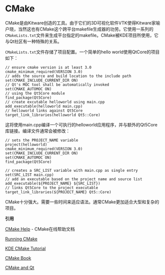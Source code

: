 # CMake

CMake是由Kitware创造的工具。由于它们的3D可视化软件VTK使得Kitware家喻户晓，当然这也有CMake这个跨平台makefile生成器的功劳。它使用一系列的```CMakeLists.txt```文件来生成平台指定的makefile。CMake被KDE项目所使用，它与Qt社区有一种特殊的关系。

```CMakeLists.txt```文件存储了项目配置。一个简单的hello world使用QtCore的项目如下：

```
// ensure cmake version is at least 3.0
cmake_minimum_required(VERSION 3.0)
// adds the source and build location to the include path
set(CMAKE_INCLUDE_CURRENT_DIR ON)
// Qt's MOC tool shall be automatically invoked
set(CMAKE_AUTOMOC ON)
// using the Qt5Core module
find_package(Qt5Core)
// create excutable helloworld using main.cpp
add_executable(helloworld main.cpp)
// helloworld links against Qt5Core
target_link_libraries(helloworld Qt5::Core)
```

这将使用main.cpp编译一个可执行的helloworld应用程序，并与额外的Qt5Core库链接。编译文件通常会被修改：

```
// sets the PROJECT_NAME variable
project(helloworld)
cmake_minimum_required(VERSION 3.0)
set(CMAKE_INCLUDE_CURRENT_DIR ON)
set(CMAKE_AUTOMOC ON)
find_package(Qt5Core)

// creates a SRC_LIST variable with main.cpp as single entry
set(SRC_LIST main.cpp)
// add an executable based on the project name and source list
add_executable(${PROJECT_NAME} ${SRC_LIST})
// links Qt5Core to the project executable
target_link_libraries(${PROJECT_NAME} Qt5::Core)
```

CMake十分强大。需要一些时间来适应语法。通常CMake更加适合大型和复杂的项目。

**引用**

[CMake Help](http://www.cmake.org/documentation/) - CMake在线帮助文档

[Running CMake](http://www.cmake.org/runningcmake/)

[KDE CMake Tutorial](https://techbase.kde.org/Development/Tutorials/CMake)

[CMake Book](http://www.kitware.com/products/books/CMakeBook.html)

[CMake and Qt](http://www.cmake.org/cmake/help/v3.0/manual/cmake-qt.7.html)


